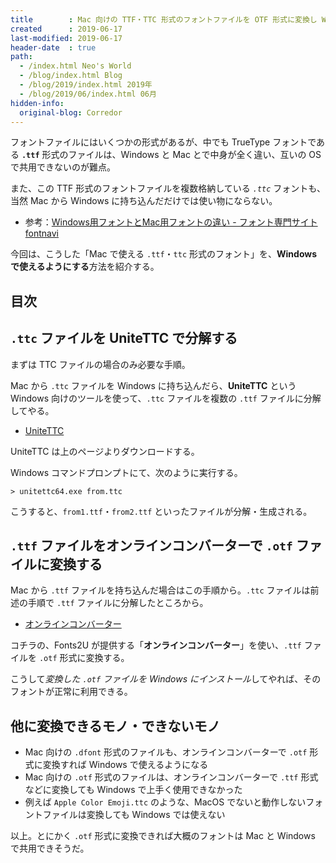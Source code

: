 ```yaml
---
title        : Mac 向けの TTF・TTC 形式のフォントファイルを OTF 形式に変換し Windows でも使えるようにする
created      : 2019-06-17
last-modified: 2019-06-17
header-date  : true
path:
  - /index.html Neo's World
  - /blog/index.html Blog
  - /blog/2019/index.html 2019年
  - /blog/2019/06/index.html 06月
hidden-info:
  original-blog: Corredor
---
```


フォントファイルにはいくつかの形式があるが、中でも TrueType フォントである **`.ttf`** 形式のファイルは、Windows と Mac とで中身が全く違い、互いの OS で共用できないのが難点。

また、この TTF 形式のフォントファイルを複数格納している *`.ttc`* フォントも、当然 Mac から Windows に持ち込んだだけでは使い物にならない。

- 参考：[Windows用フォントとMac用フォントの違い - フォント専門サイト fontnavi](https://fontnavi.jp/zakkuri/105-font_for_mac_win.aspx)

今回は、こうした「Mac で使える `.ttf`・`ttc` 形式のフォント」を、**Windows で使えるようにする**方法を紹介する。

## 目次

## `.ttc` ファイルを UniteTTC で分解する

まずは TTC ファイルの場合のみ必要な手順。

Mac から `.ttc` ファイルを Windows に持ち込んだら、**UniteTTC** という Windows 向けのツールを使って、`.ttc` ファイルを複数の `.ttf` ファイルに分解してやる。

- [UniteTTC](http://yozvox.web.fc2.com/556E697465545443.html)

UniteTTC は上のページよりダウンロードする。

Windows コマンドプロンプトにて、次のように実行する。

```batch
> unitettc64.exe from.ttc
```

こうすると、`from1.ttf`・`from2.ttf` といったファイルが分解・生成される。

## `.ttf` ファイルをオンラインコンバーターで `.otf` ファイルに変換する

Mac から `.ttf` ファイルを持ち込んだ場合はこの手順から。`.ttc` ファイルは前述の手順で `.ttf` ファイルに分解したところから。

- [オンラインコンバーター](https://ja.fonts2u.com/font-converter.html)

コチラの、Fonts2U が提供する「**オンラインコンバーター**」を使い、`.ttf` ファイルを `.otf` 形式に変換する。

こうして*変換した `.otf` ファイルを Windows にインストール*してやれば、そのフォントが正常に利用できる。

## 他に変換できるモノ・できないモノ

- Mac 向けの `.dfont` 形式のファイルも、オンラインコンバーターで `.otf` 形式に変換すれば Windows で使えるようになる
- Mac 向けの `.otf` 形式のファイルは、オンラインコンバーターで `.ttf` 形式などに変換しても Windows で上手く使用できなかった
- 例えば `Apple Color Emoji.ttc` のような、MacOS でないと動作しないフォントファイルは変換しても Windows では使えない

以上。とにかく `.otf` 形式に変換できれば大概のフォントは Mac と Windows で共用できそうだ。
